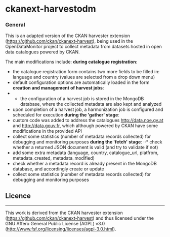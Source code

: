 # ckanext-harvestodm
### General

This is an adapted version of the CKAN harvester extension (https://github.com/ckan/ckanext-harvest), being used in the OpenDataMonitor project to collect metadata from datasets hosted in open data catalogues powered by CKAN.

The main modifications include:
__during catalogue registration__:
- the catalogue registration form contains two more fields to be filled in: language and country (values are selected from a drop down menu)
- default configuration options are automatically loaded in the form
__creation and management of harvest jobs__:
- - the configuration of a harvest job is stored in the MongoDB database, where the collected metadata are also kept and analyzed
- upon completion of a harvest job, a harmonization job is configured and scheduled for execution
__during the 'gather' stage__:
- custom code was added to address the catalogues http://data.noe.gv.at and http://data.gouv.fr, which although powered by CKAN have some modifications in the provided API
- collect some statistics (number of metadata records collected) for debugging and monitoring purposes
__during the 'fetch' stage__:
⋅⋅* check whether a returned JSON document is valid (and try to validate if not)
- add some extra metadata (language, country, catalogue_url, platfrom, metadata_created, metadata_modified)
- check whether a metadata record is already present in the MongoDB database, and accordingly create or update
- collect some statistics (number of metadata records collected) for debugging and monitoring purposes

## Licence
----------
This work is derived from the CKAN harvester extension (https://github.com/ckan/ckanext-harvest) and thus licensed under the GNU Affero General Public License (AGPL) v3.0 (http://www.fsf.org/licensing/licenses/agpl-3.0.html).
